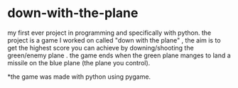 # down-with-the-plane
my first ever project in programming and specifically with python.
the project is a game I worked on called "down with the plane" , the aim is to get the highest score 
you can achieve by downing/shooting the green/enemy plane .
the game ends when the green plane manges to land a missile on the blue plane  (the plane you control).

*the game was made with python using pygame.
